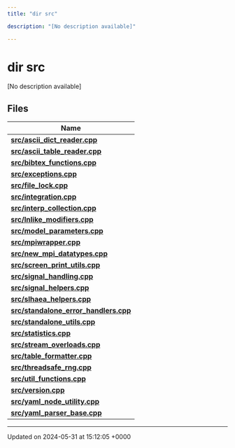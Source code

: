 ```yaml
---
title: "dir src"

description: "[No description available]"

---
```


# dir src

[No description available]

## Files

| Name           |
| -------------- |
| **[src/ascii_dict_reader.cpp](/documentation/code/files/ascii__dict__reader_8cpp/#file-src-ascii-dict-reader-cpp)**  |
| **[src/ascii_table_reader.cpp](/documentation/code/files/ascii__table__reader_8cpp/#file-src-ascii-table-reader-cpp)**  |
| **[src/bibtex_functions.cpp](/documentation/code/files/bibtex__functions_8cpp/#file-src-bibtex-functions-cpp)**  |
| **[src/exceptions.cpp](/documentation/code/files/exceptions_8cpp/#file-src-exceptions-cpp)**  |
| **[src/file_lock.cpp](/documentation/code/files/file__lock_8cpp/#file-src-file-lock-cpp)**  |
| **[src/integration.cpp](/documentation/code/files/integration_8cpp/#file-src-integration-cpp)**  |
| **[src/interp_collection.cpp](/documentation/code/files/interp__collection_8cpp/#file-src-interp-collection-cpp)**  |
| **[src/lnlike_modifiers.cpp](/documentation/code/files/lnlike__modifiers_8cpp/#file-src-lnlike-modifiers-cpp)**  |
| **[src/model_parameters.cpp](/documentation/code/files/model__parameters_8cpp/#file-src-model-parameters-cpp)**  |
| **[src/mpiwrapper.cpp](/documentation/code/files/mpiwrapper_8cpp/#file-src-mpiwrapper-cpp)**  |
| **[src/new_mpi_datatypes.cpp](/documentation/code/files/new__mpi__datatypes_8cpp/#file-src-new-mpi-datatypes-cpp)**  |
| **[src/screen_print_utils.cpp](/documentation/code/files/screen__print__utils_8cpp/#file-src-screen-print-utils-cpp)**  |
| **[src/signal_handling.cpp](/documentation/code/files/signal__handling_8cpp/#file-src-signal-handling-cpp)**  |
| **[src/signal_helpers.cpp](/documentation/code/files/signal__helpers_8cpp/#file-src-signal-helpers-cpp)**  |
| **[src/slhaea_helpers.cpp](/documentation/code/files/slhaea__helpers_8cpp/#file-src-slhaea-helpers-cpp)**  |
| **[src/standalone_error_handlers.cpp](/documentation/code/files/standalone__error__handlers_8cpp/#file-src-standalone-error-handlers-cpp)**  |
| **[src/standalone_utils.cpp](/documentation/code/files/standalone__utils_8cpp/#file-src-standalone-utils-cpp)**  |
| **[src/statistics.cpp](/documentation/code/files/statistics_8cpp/#file-src-statistics-cpp)**  |
| **[src/stream_overloads.cpp](/documentation/code/files/stream__overloads_8cpp/#file-src-stream-overloads-cpp)**  |
| **[src/table_formatter.cpp](/documentation/code/files/table__formatter_8cpp/#file-src-table-formatter-cpp)**  |
| **[src/threadsafe_rng.cpp](/documentation/code/files/threadsafe__rng_8cpp/#file-src-threadsafe-rng-cpp)**  |
| **[src/util_functions.cpp](/documentation/code/files/util__functions_8cpp/#file-src-util-functions-cpp)**  |
| **[src/version.cpp](/documentation/code/files/version_8cpp/#file-src-version-cpp)**  |
| **[src/yaml_node_utility.cpp](/documentation/code/files/yaml__node__utility_8cpp/#file-src-yaml-node-utility-cpp)**  |
| **[src/yaml_parser_base.cpp](/documentation/code/files/yaml__parser__base_8cpp/#file-src-yaml-parser-base-cpp)**  |






-------------------------------

Updated on 2024-05-31 at 15:12:05 +0000
